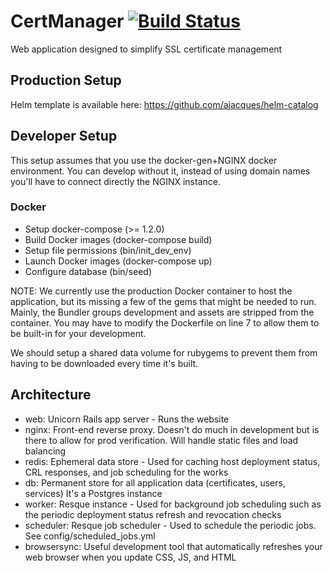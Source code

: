 # CertManager [![Build Status](https://travis-ci.org/ajacques/CertManager.svg?branch=master)](https://travis-ci.org/ajacques/CertManager)
Web application designed to simplify SSL certificate management

## Production Setup
Helm template is available here:
https://github.com/ajacques/helm-catalog

## Developer Setup

This setup assumes that you use the docker-gen+NGINX docker environment. You can develop without it,
instead of using domain names you'll have to connect directly the NGINX instance.

### Docker
* Setup docker-compose (>= 1.2.0)
* Build Docker images (docker-compose build)
* Setup file permissions (bin/init_dev_env)
* Launch Docker images (docker-compose up)
* Configure database (bin/seed)

NOTE: We currently use the production Docker container to host the application, 
but its missing a few of the gems that might be needed to run. Mainly, the Bundler
groups development and assets are stripped from the container. You may have to modify
the Dockerfile on line 7 to allow them to be built-in for your development.

We should setup a shared data volume for rubygems to prevent them from having to be
downloaded every time it's built.

## Architecture

* web: Unicorn Rails app server - Runs the website
* nginx: Front-end reverse proxy. Doesn't do much in development but is there to allow for prod verification. Will handle static files and load balancing
* redis: Ephemeral data store - Used for caching host deployment status, CRL responses, and job scheduling for the works
* db: Permanent store for all application data (certificates, users, services) It's a Postgres instance
* worker: Resque instance - Used for background job scheduling such as the periodic deployment status refresh and revocation checks
* scheduler: Resque job scheduler - Used to schedule the periodic jobs. See config/scheduled_jobs.yml
* browsersync: Useful development tool that automatically refreshes your web browser when you update CSS, JS, and HTML
